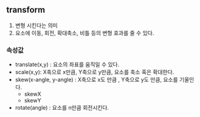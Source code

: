 ## transform

1. 변형 시킨다는 의미
2. 요소에 이동, 회전, 확대축소, 비틀 등의 변형 효과를 줄 수 있다.


### 속성값 
- translate(x,y) : 요소의 좌표를 움직일 수 있다.
- scale(x,y): X축으로 x만큼, Y축으로 y만큼, 요소를 축소 혹은 확대한다.
- skew(x-angle, y-angle) : X축으로 x도 만큼 , Y축으로  y도 만큼, 요소를 기울인다.
  - skewX
  - skewY
- rotate(angle) : 요소를 n만큼 회전시킨다.